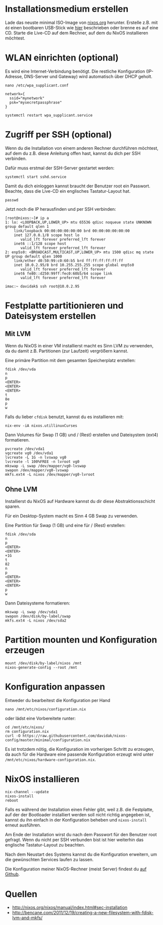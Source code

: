 <!--
.. title: NixOS Installation
.. slug: nixos-installation
.. date: 2016-07-12 22:29:00
.. tags: NixOS,Linux
.. description:
.. type: text
-->

# Installationsmedium erstellen

Lade das neuste minimal ISO-Image von [nixos.org](http://nixos.org/nixos/download.html) herunter. Erstelle z.B. mit `dd` einen bootbaren USB-Stick wie [hier](http://nixos.org/nixos/manual/index.html#sec-booting-from-usb) beschrieben oder brenne es auf eine CD. Starte die Live-CD auf dem Rechner, auf dem du NixOS installieren möchtest.

# WLAN einrichten (optional)

Es wird eine Internet-Verbindung benötigt. Die restliche Konfiguration (IP-Adresse, DNS-Server und Gateway) wird automatisch über DHCP geholt.

    nano /etc/wpa_supplicant.conf

    network={
      ssid="mynetwork"
      psk="mysecretpassphrase"
    }

    systemctl restart wpa_supplicant.service

# Zugriff per SSH (optional)

Wenn du die Installation von einem anderen Rechner durchführen möchtest, auf dem du z.B. diese Anleitung offen hast, kannst du dich per SSH verbinden.

Dafür muss erstmal der SSH-Server gestartet werden:

    systemctl start sshd.service

Damit du dich einloggen kannst braucht der Benutzer root ein Passwort. Beachte, dass die Live-CD ein englisches Tastatur-Layout hat.

    passwd

Jetzt noch die IP herausfinden und per SSH verbinden:

    [root@nixos:~]# ip a
    1: lo: <LOOPBACK,UP,LOWER_UP> mtu 65536 qdisc noqueue state UNKNOWN group default qlen 1
        link/loopback 00:00:00:00:00:00 brd 00:00:00:00:00:00
        inet 127.0.0.1/8 scope host lo
           valid_lft forever preferred_lft forever
        inet6 ::1/128 scope host
           valid_lft forever preferred_lft forever
    2: enp5s0: <BROADCAST,MULTICAST,UP,LOWER_UP> mtu 1500 qdisc mq state UP group default qlen 1000
        link/ether d0:50:99:c0:60:b5 brd ff:ff:ff:ff:ff:ff
        inet 10.0.2.95/8 brd 10.255.255.255 scope global enp5s0
           valid_lft forever preferred_lft forever
        inet6 fe80::d250:99ff:fec0:60b5/64 scope link
           valid_lft forever preferred_lft forever

    imac:~ davidak$ ssh root@10.0.2.95

# Festplatte partitionieren und Dateisystem erstellen

## Mit LVM

Wenn du NixOS in einer VM installierst macht es Sinn LVM zu verwenden, da du damit z.B. Partitionen (zur Laufzeit) vergrößern kannst.

Eine primäre Partition mit dem gesamten Speicherplatz erstellen:

    fdisk /dev/vda
    n
    p
    <ENTER>
    <ENTER>
    <ENTER>
    t
    8e
    p
    w

Falls du lieber `cfdisk` benutzt, kannst du es installieren mit:

    nix-env -iA nixos.utillinuxCurses

Dann Volumes für Swap (1 GB) und / (Rest) erstellen und Dateisystem (ext4) formatieren.

    pvcreate /dev/vda1
    vgcreate vg0 /dev/vda1
    lvcreate -L 1G -n lvswap vg0
    lvcreate -l 100%FREE -n lvroot vg0
    mkswap -L swap /dev/mapper/vg0-lvswap
    swapon /dev/mapper/vg0-lvswap
    mkfs.ext4 -L nixos /dev/mapper/vg0-lvroot

## Ohne LVM

Installierst du NixOS auf Hardware kannst du dir diese Abstraktionsschicht sparen.

Für ein Desktop-System macht es Sinn 4 GB Swap zu verwenden.

Eine Partition für Swap (1 GB) und eine für / (Rest) erstellen:

    fdisk /dev/sda
    n
    p
    <ENTER>
    <ENTER>
    +1G
    t
    82
    n
    p
    <ENTER>
    <ENTER>
    <ENTER>
    p
    w

Dann Dateisysteme formatieren:

    mkswap -L swap /dev/sda1
    swapon /dev/disk/by-label/swap
    mkfs.ext4 -L nixos /dev/sda2

# Partition mounten und Konfiguration erzeugen

    mount /dev/disk/by-label/nixos /mnt
    nixos-generate-config --root /mnt

# Konfiguration anpassen

Entweder du bearbeitest die Konfiguration per Hand

    nano /mnt/etc/nixos/configuration.nix

oder lädst eine Vorbereitete runter:

    cd /mnt/etc/nixos/
    rm configuration.nix
    curl -O https://raw.githubusercontent.com/davidak/nixos-config/master/minimal/configuration.nix

Es ist trotzdem nötig, die Konfiguration im vorherigen Schritt zu erzeugen, da auch für die Hardware eine passende Konfiguration erzeugt wird unter `/mnt/etc/nixos/hardware-configuration.nix`.

# NixOS installieren

    nix-channel --update
    nixos-install
    reboot

Falls es während der Installation einen Fehler gibt, weil z.B. die Festplatte, auf der der Bootloader installiert werden soll nicht richtig angegeben ist, kannst du ihn einfach in der Konfiguration beheben und `nixos-install` erneut ausführen.

Am Ende der Installation wirst du nach dem Passwort für den Benutzer root gefragt. Wenn du nicht per SSH verbunden bist ist hier weiterhin das englische Tastatur-Layout zu beachten.

Nach dem Neustart des Systems kannst du die Konfiguration erweitern, um die gewünschten Services laufen zu lassen.

Die Konfiguration meiner NixOS-Rechner (meist Server) findest du [auf Github](https://github.com/davidak/nixos-config).

# Quellen

- <http://nixos.org/nixos/manual/index.html#sec-installation>
- <http://bencane.com/2011/12/19/creating-a-new-filesystem-with-fdisk-lvm-and-mkfs/>

